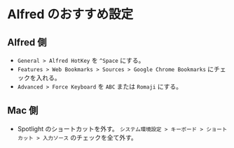 # Alfred のおすすめ設定

## Alfred 側

- `General > Alfred HotKey` を `^Space` にする。
- `Features > Web Bookmarks > Sources > Google Chrome Bookmarks` にチェックを入れる。
- `Advanced > Force Keyboard` を `ABC` または `Romaji` にする。

## Mac 側

- Spotlight のショートカットを外す。
  `システム環境設定 > キーボード > ショートカット > 入力ソース` のチェックを全て外す。
